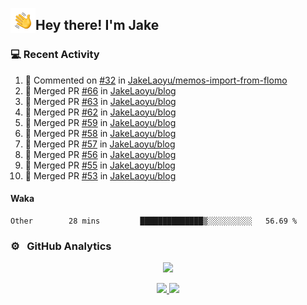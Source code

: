 <img alt="Night Coding" src="./assets/Hand%20Wave.gif" width='40' align="left"/><h2>Hey there! I'm Jake</h2>

### 💻 Recent Activity

<!--RECENT_ACTIVITY:start-->
1. 💬 Commented on [#32](https://github.com/JakeLaoyu/memos-import-from-flomo/issues/32#issuecomment-2525267850) in [JakeLaoyu/memos-import-from-flomo](https://github.com/JakeLaoyu/memos-import-from-flomo)<br>
2. 🎉 Merged PR [#66](https://github.com/JakeLaoyu/blog/pull/66) in [JakeLaoyu/blog](https://github.com/JakeLaoyu/blog)<br>
3. 🎉 Merged PR [#63](https://github.com/JakeLaoyu/blog/pull/63) in [JakeLaoyu/blog](https://github.com/JakeLaoyu/blog)<br>
4. 🎉 Merged PR [#62](https://github.com/JakeLaoyu/blog/pull/62) in [JakeLaoyu/blog](https://github.com/JakeLaoyu/blog)<br>
5. 🎉 Merged PR [#59](https://github.com/JakeLaoyu/blog/pull/59) in [JakeLaoyu/blog](https://github.com/JakeLaoyu/blog)<br>
6. 🎉 Merged PR [#58](https://github.com/JakeLaoyu/blog/pull/58) in [JakeLaoyu/blog](https://github.com/JakeLaoyu/blog)<br>
7. 🎉 Merged PR [#57](https://github.com/JakeLaoyu/blog/pull/57) in [JakeLaoyu/blog](https://github.com/JakeLaoyu/blog)<br>
8. 🎉 Merged PR [#56](https://github.com/JakeLaoyu/blog/pull/56) in [JakeLaoyu/blog](https://github.com/JakeLaoyu/blog)<br>
9. 🎉 Merged PR [#55](https://github.com/JakeLaoyu/blog/pull/55) in [JakeLaoyu/blog](https://github.com/JakeLaoyu/blog)<br>
10. 🎉 Merged PR [#53](https://github.com/JakeLaoyu/blog/pull/53) in [JakeLaoyu/blog](https://github.com/JakeLaoyu/blog)<br>
<!--RECENT_ACTIVITY:end-->

#### Waka

<!--START_SECTION:waka-->

```text
Other        28 mins         ██████████████▒░░░░░░░░░░   56.69 %
```

<!--END_SECTION:waka-->

### ⚙️ &nbsp; GitHub Analytics

<p align="center">
  <img src="http://github-profile-summary-cards.vercel.app/api/cards/profile-details?username=JakeLaoyu&theme=2077" />
</p>


<p align="center">
<a href="https://github.com/JakeLaoyu">
  <img height="180em" src="https://github-readme-stats-eight-theta.vercel.app/api?username=jakelaoyu&show_icons=true&theme=algolia&include_all_commits=true&count_private=true"/>
  <img height="180em" src="https://github-readme-stats-eight-theta.vercel.app/api/top-langs/?username=jakelaoyu&layout=compact&langs_count=8&theme=algolia&hide=html&count_private=true"/>
</a>
</p>

<!-- ### 🤝🏻 &nbsp; Connect with Me

<p align="center">
<a href="https://i.jakeyu.top"><img src="https://img.shields.io/badge/-i.jakeyu.top-3423A6?style=flat&logo=Google-Chrome&logoColor=white"/></a>
<a href="mailto:jake.laoyu@gmail.com"><img src="https://img.shields.io/badge/-jake.laoyu@gmail.com-D14836?style=flat&logo=Gmail&logoColor=white"/></a>
</p> -->
